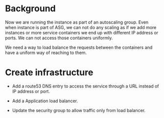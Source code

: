 # Background

Now we are running the instance as part of an autoscaling group. Even when instance is part of ASG,
we can not do any scaling as if we add more instances or more service containers we end up with different IP address or ports.
We can not access those containers uniformly. 

We need a way to load balance the requests between the containers and have a uniform way of reaching to them.

# Create infrastructure

- Add a route53 DNS entry to access the service through a URL instead of IP address or port. 

- Add a Application load balancer. 

- Update the security group to allow traffic only from load balancer.

